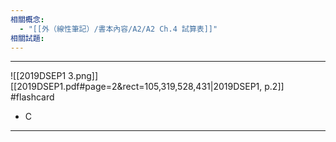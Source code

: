 ```yaml
---
相關概念:
  - "[[外（線性筆記）/書本內容/A2/A2 Ch.4 試算表]]"
相關試題: 
---
```


---
![[2019DSEP1 3.png]]
[[2019DSEP1.pdf#page=2&rect=105,319,528,431|2019DSEP1, p.2]]
 #flashcard 
- C
---
<!--ID: 1730941138686-->


